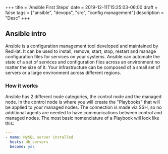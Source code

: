+++
title = 'Ansible First Steps'
date = 2019-12-11T15:25:03-06:00
draft = false
tags = ["ansible", "devops", "sre", "config management"]
description = "Desc"
+++

## Ansible intro
Ansible is a configuration management tool developed and maintained by RedHat. It can be used to install, remove, start, stop, restart and manage configuration files for services on your systems. 
Ansible can automate the state of a set of services and configuration files across an environment no matter the size of it. 
  Your infrastructure can be composed of a small set of servers or a large environment across different regions. 

### How it works
Ansible has 2 different node categories, the control node and the managed node. 
In the control node is where you will create the "Playbooks" that will be applied to your managed nodes. The connection is made via SSH, so no additional agents are needed to have communications between control and managed nodes. 
The most basic nomenclature of a Playbook will look like this:

```yaml
---
- name: MySQL server installed
  hosts: db_servers
  become: yes
```

